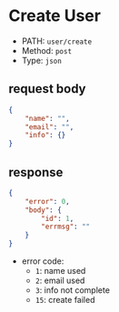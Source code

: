 # Create User

* PATH: `user/create`
* Method: `post`
* Type: `json`

## request body

```json
{
    "name": "",
    "email": "",
    "info": {}
}
```

## response

```json
{
    "error": 0,
    "body": {
        "id": 1,
        "errmsg": ""
    }
}
```

* error code:
  * `1`: name used
  * `2`: email used
  * `3`: info not complete
  * `15`: create failed